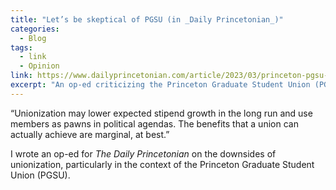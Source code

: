 ```yaml
---
title: "Let’s be skeptical of PGSU (in _Daily Princetonian_)"
categories:
  - Blog
tags:
  - link
  - Opinion
link: https://www.dailyprincetonian.com/article/2023/03/princeton-pgsu-cost-downsides-unionization
excerpt: "An op-ed criticizing the Princeton Graduate Student Union (PGSU) blitz campaign."
---
```


“Unionization may lower expected stipend growth in the long run and use members as pawns in political agendas. The benefits that a union can actually achieve are marginal, at best.”

I wrote an op-ed for _The Daily Princetonian_ on the downsides of unionization, particularly in the context of the Princeton Graduate Student Union (PGSU).
